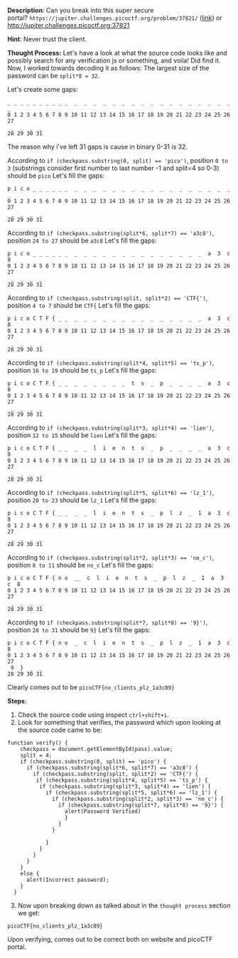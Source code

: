 
**Description**:
Can you break into this super secure portal? `https://jupiter.challenges.picoctf.org/problem/37821/` ([link](https://jupiter.challenges.picoctf.org/problem/37821/)) or http://jupiter.challenges.picoctf.org:37821

**Hint**:
Never trust the client.

**Thought Process:**
Let's have a look at what the source code looks like and possibly search for any verification js or something, and voila! Did find it. Now, I worked towards decoding it as follows:
The largest size of the password can be `split*8 = 32`. 

Let's create some gaps:
```
_ _ _ _ _ _ _ _ _ _  _  _  _  _  _  _  _  _  _  _  _  _  _  _  _  _  _  _ 
0 1 2 3 4 5 6 7 8 9 10 11 12 13 14 15 16 17 18 19 20 21 22 23 24 25 26 27
 _  _  _  _
28 29 30 31 
```
The reason why i've left 31 gaps is cause in binary 0-31 is 32.

According to `if (checkpass.substring(0, split) == 'pico')`, position `0 to 3` (substrings consider first number to last number -1 and split=4 so 0-3) should be `pico`
Let's fill the gaps:
```
p i c o _ _ _ _ _ _  _  _  _  _  _  _  _  _  _  _  _  _  _  _  _  _  _  _ 
0 1 2 3 4 5 6 7 8 9 10 11 12 13 14 15 16 17 18 19 20 21 22 23 24 25 26 27
 _  _  _  _
28 29 30 31 
```

According to `if (checkpass.substring(split*6, split*7) == 'a3c8')`, position `24 to 27` should be `a3c8`
Let's fill the gaps:
```
p i c o _ _ _ _ _ _  _  _  _  _  _  _  _  _  _  _  _  _  _  _  a  3  c  8 
0 1 2 3 4 5 6 7 8 9 10 11 12 13 14 15 16 17 18 19 20 21 22 23 24 25 26 27
 _  _  _  _
28 29 30 31 
```

According to `if (checkpass.substring(split, split*2) == 'CTF{')`, position `4 to 7` should be `CTF{`
Let's fill the gaps:
```
p i c o C T F { _ _  _  _  _  _  _  _  _  _  _  _  _  _  _  _  a  3  c  8 
0 1 2 3 4 5 6 7 8 9 10 11 12 13 14 15 16 17 18 19 20 21 22 23 24 25 26 27
 _  _  _  _
28 29 30 31 
```

According to `if (checkpass.substring(split*4, split*5) == 'ts_p')`, position `16 to 19` should be `ts_p`
Let's fill the gaps:
```
p i c o C T F { _ _  _  _  _  _  _  _  t  s  _  p  _  _  _  _  a  3  c  8 
0 1 2 3 4 5 6 7 8 9 10 11 12 13 14 15 16 17 18 19 20 21 22 23 24 25 26 27
 _  _  _  _
28 29 30 31 
```

According to `if (checkpass.substring(split*3, split*4) == 'lien')`, position `12 to 15` should be `lien`
Let's fill the gaps:
```
p i c o C T F { _ _  _  _  l  i  e  n  t  s  _  p  _  _  _  _  a  3  c  8 
0 1 2 3 4 5 6 7 8 9 10 11 12 13 14 15 16 17 18 19 20 21 22 23 24 25 26 27
 _  _  _  _
28 29 30 31 
```

According to `if (checkpass.substring(split*5, split*6) == 'lz_1')`, position `20 to 23` should be `lz_1`
Let's fill the gaps:
```
p i c o C T F { _ _  _  _  l  i  e  n  t  s  _  p  l  z  _  1  a  3  c  8 
0 1 2 3 4 5 6 7 8 9 10 11 12 13 14 15 16 17 18 19 20 21 22 23 24 25 26 27
 _  _  _  _
28 29 30 31 
```

According to `if (checkpass.substring(split*2, split*3) == 'no_c')`, position `8 to 11` should be `no_c`
Let's fill the gaps:
```
p i c o C T F { n o  __  c  l  i  e  n  t  s  _  p  l  z  _  1  a  3  c  8 
0 1 2 3 4 5 6 7 8 9 10 11 12 13 14 15 16 17 18 19 20 21 22 23 24 25 26 27
 _  _  _  _
28 29 30 31 
```

According to `if (checkpass.substring(split*7, split*8) == '9}')`, position `28 to 31` should be `9}`
Let's fill the gaps:
```
p i c o C T F { n o  _  c  l  i  e  n  t  s  _  p  l  z  _  1  a  3  c  8 
0 1 2 3 4 5 6 7 8 9 10 11 12 13 14 15 16 17 18 19 20 21 22 23 24 25 26 27
 9  }  _  _
28 29 30 31 
```

Clearly comes out to be `picoCTF{no_clients_plz_1a3c89}`

**Steps**:

1. Check the source code using inspect `ctrl+shift+i`.
2. Look for something that verifies, the password which upon looking at the source code came to be:
```
function verify() {
    checkpass = document.getElementById(pass).value;
    split = 4;
    if (checkpass.substring(0, split) == 'pico') {
      if (checkpass.substring(split*6, split*7) == 'a3c8') {
        if (checkpass.substring(split, split*2) == 'CTF{') {
         if (checkpass.substring(split*4, split*5) == 'ts_p') {
          if (checkpass.substring(split*3, split*4) == 'lien') {
            if (checkpass.substring(split*5, split*6) == 'lz_1') {
              if (checkpass.substring(split*2, split*3) == 'no_c') {
                if (checkpass.substring(split*7, split*8) == '9}') {
                  alert(Password Verified)
                  }
                }
              }
      
            }
          }
        }
      }
    }
    else {
      alert(Incorrect password);
    } 
  }
```

3. Now upon breaking down as talked about in the `thought process` section we get:
```
picoCTF{no_clients_plz_1a3c89}
```

Upon verifying, comes out to be correct both on website and picoCTF portal.